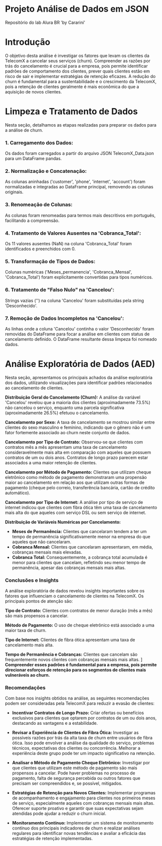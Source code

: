 # Projeto Análise de Dados em JSON
Repositório do lab Alura BR 'by Cararini'


# Introdução

O objetivo desta análise é investigar os fatores que levam os clientes da TelecomX a cancelar seus serviços (churn). Compreender as razões por trás do cancelamento é crucial para a empresa, pois permite identificar padrões de comportamento dos clientes, prever quais clientes estão em risco de sair e implementar estratégias de retenção eficazes. A redução do churn é fundamental para a sustentabilidade e o crescimento da TelecomX, pois a retenção de clientes geralmente é mais econômica do que a aquisição de novos clientes.

# Limpeza e Tratamento de Dados

Nesta seção, detalhamos as etapas realizadas para preparar os dados para a análise de churn.

### **1. Carregamento dos Dados:** 
Os dados foram carregados a partir do arquivo JSON TelecomX_Data.json para um DataFrame pandas.

### **2. Normalização e Concatenação:**
As colunas aninhadas ('customer', 'phone', 'internet', 'account') foram normalizadas e integradas ao DataFrame principal, removendo as colunas originais.

### **3. Renomeação de Colunas:**
As colunas foram renomeadas para termos mais descritivos em português, facilitando a compreensão.

### **4. Tratamento de Valores Ausentes na 'Cobranca_Total':**
Os 11 valores ausentes (NaN) na coluna 'Cobranca_Total' foram identificados e preenchidos com 0.

### **5. Transformação de Tipos de Dados:**
Colunas numéricas ('Meses_permanencia', 'Cobranca_Mensal', 'Cobranca_Total') foram explicitamente convertidas para tipos numéricos.

### **6. Tratamento de "Falso Nulo" na 'Cancelou':**
Strings vazias ('') na coluna 'Cancelou' foram substituídas pela string 'Desconhecido'.

### **7. Remoção de Dados Incompletos na 'Cancelou':**
As linhas onde a coluna 'Cancelou' continha o valor 'Desconhecido' foram removidas do DataFrame para focar a análise em clientes com status de cancelamento definido. O DataFrame resultante dessa limpeza foi nomeado dados.

# Análise Exploratória de Dados (AED)

Nesta seção, apresentamos os principais achados da análise exploratória dos dados, utilizando visualizações para identificar padrões relacionados ao cancelamento de clientes.

**Distribuição Geral do Cancelamento (Churn):** A análise da variável 'Cancelou' revelou que a maioria dos clientes (aproximadamente 73.5%) não cancelou o serviço, enquanto uma parcela significativa (aproximadamente 26.5%) efetuou o cancelamento.

**Cancelamento por Sexo:** A taxa de cancelamento se mostrou similar entre clientes do sexo masculino e feminino, indicando que o gênero não é um fator fortemente associado ao churn neste conjunto de dados.

**Cancelamento por Tipo de Contrato:** Observou-se que clientes com contratos mês a mês apresentam uma taxa de cancelamento consideravelmente mais alta em comparação com aqueles que possuem contratos de um ou dois anos. Contratos de longo prazo parecem estar associados a uma maior retenção de clientes.

**Cancelamento por Método de Pagamento:** Clientes que utilizam cheque eletrônico como método de pagamento demonstraram uma propensão maior ao cancelamento em relação aos que utilizam outras formas de pagamento (cheque pelo correio, transferência bancária, cartão de crédito automático).

**Cancelamento por Tipo de Internet:** A análise por tipo de serviço de internet indicou que clientes com fibra ótica têm uma taxa de cancelamento mais alta do que aqueles com serviço DSL ou sem serviço de internet.

**Distribuição de Variáveis Numéricas por Cancelamento:**

- **Meses de Permanência:** Clientes que cancelaram tendem a ter um tempo de permanência significativamente menor na empresa do que aqueles que não cancelaram.
- **Cobranca Mensal:** Clientes que cancelaram apresentaram, em média, cobranças mensais mais elevadas.
- **Cobranca Total:** Consequentemente, a cobrança total acumulada é menor para clientes que cancelam, refletindo seu menor tempo de permanência, apesar das cobranças mensais mais altas.
### Conclusões e Insights
A análise exploratória de dados revelou insights importantes sobre os fatores que influenciam o cancelamento de clientes na TelecomX. Os principais pontos de atenção são:

**Tipo de Contrato:** Clientes com contratos de menor duração (mês a mês) são mais propensos a cancelar.

**Método de Pagamento:** O uso de cheque eletrônico está associado a uma maior taxa de churn.

**Tipo de Internet:** Clientes de fibra ótica apresentam uma taxa de cancelamento mais alta.

**Tempo de Permanência e Cobranças:** Clientes que cancelam são frequentemente novos clientes com cobranças mensais mais altas.
]
**Compreender esses padrões é fundamental para a empresa, pois permite direcionar esforços de retenção para os segmentos de clientes mais vulneráveis ao churn.**

### **Recomendações**

Com base nos insights obtidos na análise, as seguintes recomendações podem ser consideradas pela TelecomX para reduzir a evasão de clientes:

- **Incentivar Contratos de Longo Prazo:** Criar ofertas ou benefícios exclusivos para clientes que optarem por contratos de um ou dois anos, destacando as vantagens e a estabilidade.
 
- **Revisar a Experiência de Clientes de Fibra Ótica:** Investigar as possíveis razões por trás da alta taxa de churn entre usuários de fibra ótica. Isso pode envolver a análise da qualidade do serviço, problemas técnicos, expectativas dos clientes ou concorrência. Melhorar a experiência deste grupo pode ter um impacto significativo na retenção.
 
- **Analisar o Método de Pagamento Cheque Eletrônico:** Investigar por que clientes que utilizam este método de pagamento são mais propensos a cancelar. Pode haver problemas no processo de pagamento, falta de segurança percebida ou outros fatores que precisam ser compreendidos e, se possível, mitigados.
 
- **Estratégias de Retenção para Novos Clientes:** Implementar programas de acompanhamento e engajamento para clientes nos primeiros meses de serviço, especialmente aqueles com cobranças mensais mais altas. Oferecer suporte proativo e garantir que suas expectativas sejam atendidas pode ajudar a reduzir o churn inicial.
 
- **Monitoramento Contínuo:** Implementar um sistema de monitoramento contínuo dos principais indicadores de churn e realizar análises regulares para identificar novas tendências e avaliar a eficácia das estratégias de retenção implementadas.

